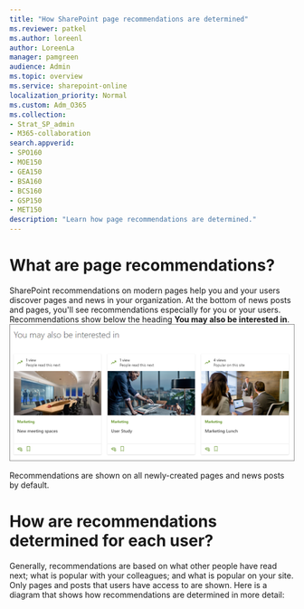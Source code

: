 ```yaml
---
title: "How SharePoint page recommendations are determined"
ms.reviewer: patkel
ms.author: loreenl
author: LoreenLa
manager: pamgreen
audience: Admin
ms.topic: overview
ms.service: sharepoint-online
localization_priority: Normal
ms.custom: Adm_O365
ms.collection:  
- Strat_SP_admin
- M365-collaboration
search.appverid:
- SPO160
- MOE150
- GEA150
- BSA160
- BCS160
- GSP150
- MET150
description: "Learn how page recommendations are determined."
---
```

# What are page recommendations?
SharePoint recommendations on modern pages help you and your users discover pages and news in your organization. At the bottom of news posts and pages, you'll see recommendations especially for you or your users. Recommendations show below the heading **You may also be interested in**.
![Recommendations](media/pagerecommendationsdocs.png)

Recommendations are shown on all newly-created pages and news posts by default. 
# How are recommendations determined for each user?
Generally, recommendations are based on what other people have read next; what is popular with your colleagues; and what is popular on your site. Only pages and posts that users have access to are shown.
Here is a diagram that shows how recommendations are determined in more detail:

